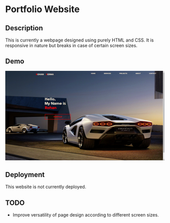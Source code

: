 # Portfolio Website

## Description

This is currently a webpage designed using purely HTML and CSS. It is responsive in nature but breaks in case of certain screen sizes.

## Demo 

![demo](./demo.gif)

## Deployment

This website is not currently deployed.

## TODO

- Improve versatility of page design according to different screen sizes.
